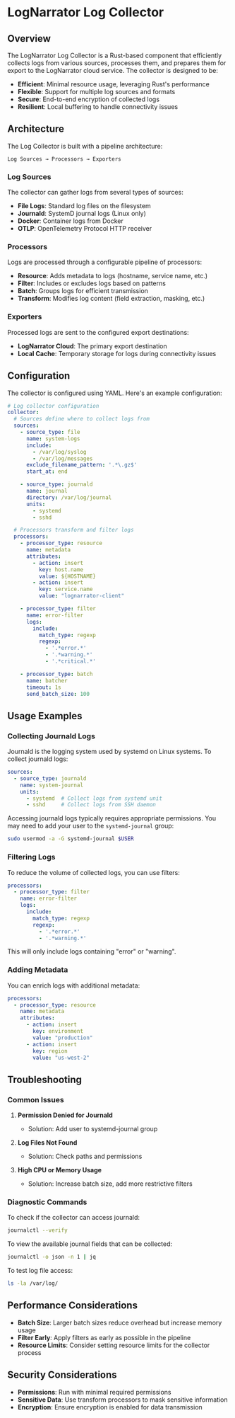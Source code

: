 # LogNarrator Log Collector

## Overview

The LogNarrator Log Collector is a Rust-based component that efficiently collects logs from various sources, processes them, and prepares them for export to the LogNarrator cloud service. The collector is designed to be:

- **Efficient**: Minimal resource usage, leveraging Rust's performance
- **Flexible**: Support for multiple log sources and formats
- **Secure**: End-to-end encryption of collected logs
- **Resilient**: Local buffering to handle connectivity issues

## Architecture

The Log Collector is built with a pipeline architecture:

```
Log Sources → Processors → Exporters
```

### Log Sources

The collector can gather logs from several types of sources:

- **File Logs**: Standard log files on the filesystem
- **Journald**: SystemD journal logs (Linux only)
- **Docker**: Container logs from Docker
- **OTLP**: OpenTelemetry Protocol HTTP receiver

### Processors

Logs are processed through a configurable pipeline of processors:

- **Resource**: Adds metadata to logs (hostname, service name, etc.)
- **Filter**: Includes or excludes logs based on patterns
- **Batch**: Groups logs for efficient transmission
- **Transform**: Modifies log content (field extraction, masking, etc.)

### Exporters

Processed logs are sent to the configured export destinations:

- **LogNarrator Cloud**: The primary export destination
- **Local Cache**: Temporary storage for logs during connectivity issues

## Configuration

The collector is configured using YAML. Here's an example configuration:

```yaml
# Log collector configuration
collector:
  # Sources define where to collect logs from
  sources:
    - source_type: file
      name: system-logs
      include:
        - /var/log/syslog
        - /var/log/messages
      exclude_filename_pattern: '.*\.gz$'
      start_at: end

    - source_type: journald
      name: journal
      directory: /var/log/journal
      units:
        - systemd
        - sshd

  # Processors transform and filter logs
  processors:
    - processor_type: resource
      name: metadata
      attributes:
        - action: insert
          key: host.name
          value: ${HOSTNAME}
        - action: insert
          key: service.name
          value: "lognarrator-client"

    - processor_type: filter
      name: error-filter
      logs:
        include:
          match_type: regexp
          regexp:
            - '.*error.*'
            - '.*warning.*'
            - '.*critical.*'

    - processor_type: batch
      name: batcher
      timeout: 1s
      send_batch_size: 100
```

## Usage Examples

### Collecting Journald Logs

Journald is the logging system used by systemd on Linux systems. To collect journald logs:

```yaml
sources:
  - source_type: journald
    name: system-journal
    units:
      - systemd  # Collect logs from systemd unit
      - sshd     # Collect logs from SSH daemon
```

Accessing journald logs typically requires appropriate permissions. You may need to add your user to the `systemd-journal` group:

```bash
sudo usermod -a -G systemd-journal $USER
```

### Filtering Logs

To reduce the volume of collected logs, you can use filters:

```yaml
processors:
  - processor_type: filter
    name: error-filter
    logs:
      include:
        match_type: regexp
        regexp:
          - '.*error.*'
          - '.*warning.*'
```

This will only include logs containing "error" or "warning".

### Adding Metadata

You can enrich logs with additional metadata:

```yaml
processors:
  - processor_type: resource
    name: metadata
    attributes:
      - action: insert
        key: environment
        value: "production"
      - action: insert
        key: region
        value: "us-west-2"
```

## Troubleshooting

### Common Issues

1. **Permission Denied for Journald**
   - Solution: Add user to systemd-journal group

2. **Log Files Not Found**
   - Solution: Check paths and permissions

3. **High CPU or Memory Usage**
   - Solution: Increase batch size, add more restrictive filters

### Diagnostic Commands

To check if the collector can access journald:

```bash
journalctl --verify
```

To view the available journal fields that can be collected:

```bash
journalctl -o json -n 1 | jq
```

To test log file access:

```bash
ls -la /var/log/
```

## Performance Considerations

- **Batch Size**: Larger batch sizes reduce overhead but increase memory usage
- **Filter Early**: Apply filters as early as possible in the pipeline
- **Resource Limits**: Consider setting resource limits for the collector process

## Security Considerations

- **Permissions**: Run with minimal required permissions
- **Sensitive Data**: Use transform processors to mask sensitive information
- **Encryption**: Ensure encryption is enabled for data transmission
